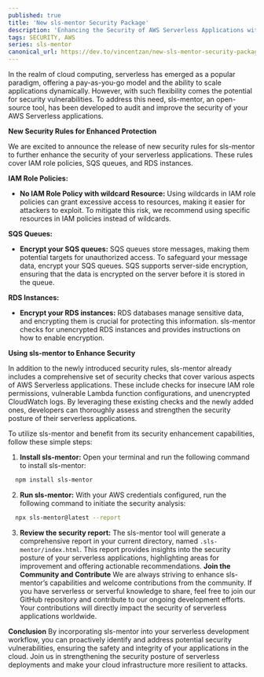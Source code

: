 ```yaml
---
published: true
title: 'New sls-mentor Security Package'
description: 'Enhancing the Security of AWS Serverless Applications with sls-mentor'
tags: SECURITY, AWS
series: sls-mentor
canonical_url: https://dev.to/vincentzan/new-sls-mentor-security-package
---
```


In the realm of cloud computing, serverless has emerged as a popular paradigm, offering a pay-as-you-go model and the ability to scale applications dynamically. However, with such flexibility comes the potential for security vulnerabilities. To address this need, sls-mentor, an open-source tool, has been developed to audit and improve the security of your AWS Serverless applications.

**New Security Rules for Enhanced Protection**

We are excited to announce the release of new security rules for sls-mentor to further enhance the security of your serverless applications. These rules cover IAM role policies, SQS queues, and RDS instances.

**IAM Role Policies:**

- **No IAM Role Policy with wildcard Resource:** Using wildcards in IAM role policies can grant excessive access to resources, making it easier for attackers to exploit. To mitigate this risk, we recommend using specific resources in IAM policies instead of wildcards.

**SQS Queues:**

- **Encrypt your SQS queues:** SQS queues store messages, making them potential targets for unauthorized access. To safeguard your message data, encrypt your SQS queues. SQS supports server-side encryption, ensuring that the data is encrypted on the server before it is stored in the queue.

**RDS Instances:**

- **Encrypt your RDS instances:** RDS databases manage sensitive data, and encrypting them is crucial for protecting this information. sls-mentor checks for unencrypted RDS instances and provides instructions on how to enable encryption.

**Using sls-mentor to Enhance Security**

In addition to the newly introduced security rules, sls-mentor already includes a comprehensive set of security checks that cover various aspects of AWS Serverless applications. These include checks for insecure IAM role permissions, vulnerable Lambda function configurations, and unencrypted CloudWatch logs. By leveraging these existing checks and the newly added ones, developers can thoroughly assess and strengthen the security posture of their serverless applications.

To utilize sls-mentor and benefit from its security enhancement capabilities, follow these simple steps:

1. **Install sls-mentor:** Open your terminal and run the following command to install sls-mentor:

```bash
  npm install sls-mentor
```

2. **Run sls-mentor:** With your AWS credentials configured, run the following command to initiate the security analysis:

```bash
  npx sls-mentor@latest --report
```

3. **Review the security report:** The sls-mentor tool will generate a comprehensive report in your current directory, named `.sls-mentor/index.html`. This report provides insights into the security posture of your serverless applications, highlighting areas for improvement and offering actionable recommendations. **Join the Community and Contribute** We are always striving to enhance sls-mentor’s capabilities and welcome contributions from the community. If you have serverless or serverful knowledge to share, feel free to join our GitHub repository and contribute to our ongoing development efforts. Your contributions will directly impact the security of serverless applications worldwide.

**Conclusion** By incorporating sls-mentor into your serverless development workflow, you can proactively identify and address potential security vulnerabilities, ensuring the safety and integrity of your applications in the cloud. Join us in strengthening the security posture of serverless deployments and make your cloud infrastructure more resilient to attacks.
